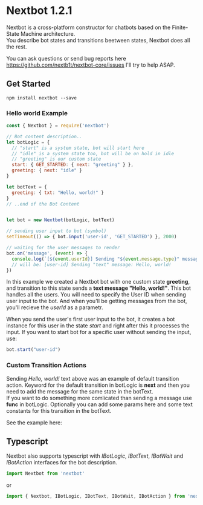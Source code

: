 # Nextbot 1.2.1

Nextbot is a cross-platform constructor for chatbots based on the Finite-State Machine architecture.  
You describe bot states and transitions beetween states, Nextbot does all the rest.

You can ask questions or send bug reports here https://github.com/nextb1t/nextbot-core/issues I'll try to help ASAP.

## Get Started
```
npm install nextbot --save
```

### Hello world Example

```javascript
const { Nextbot } = require('nextbot')

// Bot content description..
let botLogic = {
  // "start" is a system state, bot will start here
  // "idle" is a system state too, bot will be on hold in idle
  // "greeting" is our custom state
  start: { GET_STARTED: { next: "greeting" } },
  greeting: { next: "idle" }
}

let botText = {
  greeting: { txt: "Hello, world!" }
}
// ..end of the Bot Content


let bot = new Nextbot(botLogic, botText)

// sending user input to bot (symbol)
setTimeout(() => { bot.input('user-id', 'GET_STARTED') }, 2000)

// waiting for the user messages to render
bot.on('message', (event) => {
  console.log(`[${event.userId}] Sending "${event.message.type}" message: ${msg.message.content.txt}`)
  // will be: [user-id] Sending "text" message: Hello, world!
})
```

In this example we created a Nextbot bot with one custom state **greeting**, and transition to this state sends a **text message "Hello, world!"**. This bot handles all the users. You will need to specify the User ID when sending user input to the bot. And when you'll be getting messages from the bot, you'll recieve the *userId* as a parametr.

When you send the user's first user input to the bot, it creates a bot instance for this user in the state *start* and right after this it processes the input. If you want to start bot for a specific user without sending the input, use:

```javascript
bot.start("user-id")
```

### Custom Transition Actions

Sending *Hello, world!* text above was an example of default transition action. Keyword for the default transition in botLogic is **next** and then you need to add the message for the same state in the botText.  
If you want to do something more comlicated than sending a message use **func** in botLogic. Optionally you can add some params here and some text constants for this transition in the botText.

See the example here:

## Typescript

Nextbot also supports typescript with _IBotLogic_, _IBotText_, _IBotWait_ and _IBotAction_ interfaces for the bot description.

```javascript
import Nextbot from 'nextbot'
```
or
```javascript
import { Nextbot, IBotLogic, IBotText, IBotWait, IBotAction } from 'nextbot'
```
